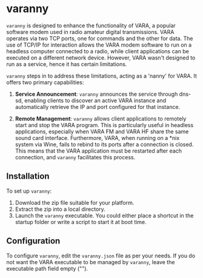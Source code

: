 # varanny

`varanny` is designed to enhance the functionality of VARA, a popular software modem used in radio amateur digital transmissions. VARA operates via two TCP ports, one for commands and the other for data. The use of TCP/IP for interaction allows the VARA modem software to run on a headless computer connected to a radio, while client applications can be executed on a different network device. However, VARA wasn't designed to run as a service, hence it has certain limitations.

`varanny` steps in to address these limitations, acting as a 'nanny' for VARA. It offers two primary capabilities:

1. **Service Announcement**: `varanny` announces the service through dns-sd, enabling clients to discover an active VARA instance and automatically retrieve the IP and port configured for that instance.

1. **Remote Management**: `varanny` allows client applications to remotely start and stop the VARA program. This is particularly useful in headless applications, especially when VARA FM and VARA HF share the same sound card interface. Furthermore, VARA, when running on a *nix system via Wine, fails to rebind to its ports after a connection is closed. This means that the VARA application must be restarted after each connection, and `varanny` facilitates this process.

## Installation

To set up `varanny`:

1. Download the zip file suitable for your platform.
1. Extract the zip into a local directory.
1. Launch the `varanny` executable. You could either place a shortcut in the startup folder or write a script to start it at boot time.

## Configuration

To configure `varanny`, edit the `varanny.json` file as per your needs. If you do not want the VARA executable to be managed by `varanny`, leave the executable path field empty ("").